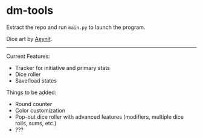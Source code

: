 # dm-tools
Extract the repo and run `main.py` to launch the program.

Dice art by [Aeynit](https://aeynit.itch.io/fantasy-dices-pack).

---

Current Features:
- Tracker for initiative and primary stats
- Dice roller
- Save/load states

Things to be added:
- Round counter
- Color customization
- Pop-out dice roller with advanced features (modifiers, multiple dice rolls, sums, etc.)
- ???
